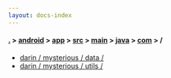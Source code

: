 ```yaml
---
layout: docs-index
---
```

#### [.](./../../../../../../index) > [android](./../../../../../index) > [app](./../../../../index) > [src](./../../../index) > [main](./../../index) > [java](./../index) > [com](./index) > **/**

- [darin / mysterious / data / ](darin/mysterious/data/)
- [darin / mysterious / utils / ](darin/mysterious/utils/)
